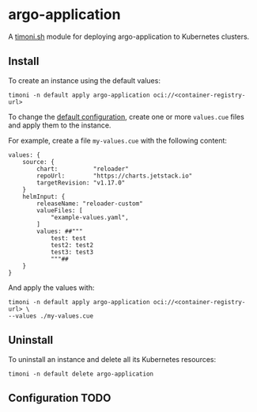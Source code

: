 # argo-application

A [timoni.sh](http://timoni.sh) module for deploying argo-application to Kubernetes clusters.

## Install

To create an instance using the default values:

```shell
timoni -n default apply argo-application oci://<container-registry-url>
```

To change the [default configuration](#configuration),
create one or more `values.cue` files and apply them to the instance.

For example, create a file `my-values.cue` with the following content:

```cue
values: {
	source: {
		chart:          "reloader"
		repoUrl:        "https://charts.jetstack.io"
		targetRevision: "v1.17.0"
	}
	helmInput: {
		releaseName: "reloader-custom"
		valueFiles: [
			"example-values.yaml",
		]
		values: ##"""
			test: test
			test2: test2
			test3: test3
			"""##
	}
}
```

And apply the values with:

```shell
timoni -n default apply argo-application oci://<container-registry-url> \
--values ./my-values.cue
```

## Uninstall

To uninstall an instance and delete all its Kubernetes resources:

```shell
timoni -n default delete argo-application
```

## Configuration TODO
